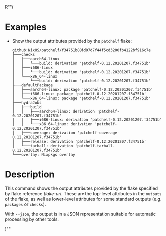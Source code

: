R""(

# Examples

* Show the output attributes provided by the `patchelf` flake:

  ```console
  github:NixOS/patchelf/f34751b88bd07d7f44f5cd3200fb4122bf916c7e
  ├───checks
  │   ├───aarch64-linux
  │   │   └───build: derivation 'patchelf-0.12.20201207.f34751b'
  │   ├───i686-linux
  │   │   └───build: derivation 'patchelf-0.12.20201207.f34751b'
  │   └───x86_64-linux
  │       └───build: derivation 'patchelf-0.12.20201207.f34751b'
  ├───defaultPackage
  │   ├───aarch64-linux: package 'patchelf-0.12.20201207.f34751b'
  │   ├───i686-linux: package 'patchelf-0.12.20201207.f34751b'
  │   └───x86_64-linux: package 'patchelf-0.12.20201207.f34751b'
  ├───hydraJobs
  │   ├───build
  │   │   ├───aarch64-linux: derivation 'patchelf-0.12.20201207.f34751b'
  │   │   ├───i686-linux: derivation 'patchelf-0.12.20201207.f34751b'
  │   │   └───x86_64-linux: derivation 'patchelf-0.12.20201207.f34751b'
  │   ├───coverage: derivation 'patchelf-coverage-0.12.20201207.f34751b'
  │   ├───release: derivation 'patchelf-0.12.20201207.f34751b'
  │   └───tarball: derivation 'patchelf-tarball-0.12.20201207.f34751b'
  └───overlay: Nixpkgs overlay
  ```

# Description

This command shows the output attributes provided by the flake
specified by flake reference *flake-uri*. These are the top-level
attributes in the `outputs` of the flake, as well as lower-level
attributes for some standard outputs (e.g. `packages` or `checks`).

With `--json`, the output is in a JSON representation suitable for automatic
processing by other tools.

)""

